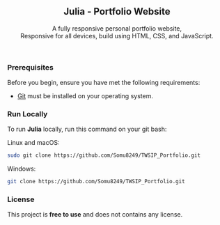 <div align="center">
  

  <br />
  <br />

  <h2 align="center">Julia - Portfolio Website</h2>

  A fully responsive personal portfolio website, <br />Responsive for all devices, build using HTML, CSS, and JavaScript.

  

</div>

<br />


### Prerequisites

Before you begin, ensure you have met the following requirements:

* [Git](https://git-scm.com/downloads "Download Git") must be installed on your operating system.

### Run Locally

To run **Julia** locally, run this command on your git bash:

Linux and macOS:

```bash
sudo git clone https://github.com/Somu8249/TWSIP_Portfolio.git
```

Windows:

```bash
git clone https://github.com/Somu8249/TWSIP_Portfolio.git
```


### License

This project is **free to use** and does not contains any license.
